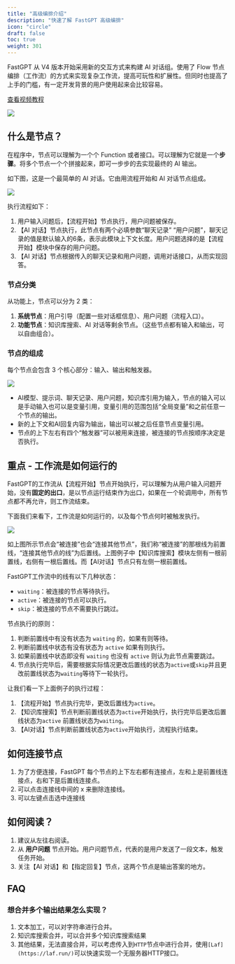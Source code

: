 ```yaml
---
title: "高级编排介绍"
description: "快速了解 FastGPT 高级编排"
icon: "circle"
draft: false
toc: true
weight: 301
---
```


FastGPT 从 V4 版本开始采用新的交互方式来构建 AI 对话组。使用了 Flow 节点编排（工作流）的方式来实现复杂工作流，提高可玩性和扩展性。但同时也提高了上手的门槛，有一定开发背景的用户使用起来会比较容易。

[查看视频教程](https://www.bilibili.com/video/BV1is421u7bQ/)

![](/imgs/flow-intro1.png)

## 什么是节点？

在程序中，节点可以理解为一个个 Function 或者接口。可以理解为它就是一个**步骤**。将多个节点一个个拼接起来，即可一步步的去实现最终的 AI 输出。

如下图，这是一个最简单的 AI 对话。它由用流程开始和 AI 对话节点组成。

![](/imgs/flow-intro2.png)

执行流程如下：
1. 用户输入问题后，【流程开始】节点执行，用户问题被保存。
2. 【AI 对话】节点执行，此节点有两个必填参数“聊天记录” “用户问题”，聊天记录的值是默认输入的6条，表示此模块上下文长度。用户问题选择的是【流程开始】模块中保存的用户问题。
3. 【AI 对话】节点根据传入的聊天记录和用户问题，调用对话接口，从而实现回答。

### 节点分类

从功能上，节点可以分为 2 类：

1. **系统节点**：用户引导（配置一些对话框信息）、用户问题（流程入口）。
2. **功能节点**：知识库搜索、AI 对话等剩余节点。（这些节点都有输入和输出，可以自由组合）。

### 节点的组成

每个节点会包含 3 个核心部分：输入、输出和触发器。

   ![](/imgs/flow-intro3.png)
   
   - AI模型、提示词、聊天记录、用户问题，知识库引用为输入，节点的输入可以是手动输入也可以是变量引用，变量引用的范围包括“全局变量”和之前任意一个节点的输出。
   - 新的上下文和AI回复内容为输出，输出可以被之后任意节点变量引用。
   - 节点的上下左右有四个“触发器”可以被用来连接，被连接的节点按顺序决定是否执行。

## 重点 - 工作流是如何运行的

FastGPT的工作流从【流程开始】节点开始执行，可以理解为从用户输入问题开始，没有**固定的出口**，是以节点运行结束作为出口，如果在一个轮调用中，所有节点都不再允许，则工作流结束。

下面我们来看下，工作流是如何运行的，以及每个节点何时被触发执行。

   ![](/imgs/flow-intro1.png)

如上图所示节点会“被连接”也会“连接其他节点”，我们称“被连接”的那根线为前置线，“连接其他节点的线”为后置线。上图例子中【知识库搜索】模块左侧有一根前置线，右侧有一根后置线。而【AI对话】节点只有左侧一根前置线。

FastGPT工作流中的线有以下几种状态：  
- `waiting`：被连接的节点等待执行。  
- `active`：被连接的节点可以执行。  
- `skip`：被连接的节点不需要执行跳过。   

节点执行的原则：   

1. 判断前置线中有没有状态为 `waiting` 的，如果有则等待。  
2. 判断前置线中状态有没有状态为 `active` 如果有则执行。  
3. 如果前置线中状态即没有 `waiting` 也没有 `active` 则认为此节点需要跳过。  
4. 节点执行完毕后，需要根据实际情况更改后置线的状态为`active`或`skip`并且更改前置线状态为`waiting`等待下一轮执行。

让我们看一下上面例子的执行过程：   
1. 【流程开始】节点执行完毕，更改后置线为`active`。   
2. 【知识库搜索】节点判断前置线状态为`active`开始执行，执行完毕后更改后置线状态为`active` 前置线状态为`waiting`。
3. 【AI对话】节点判断前置线状态为`active`开始执行，流程执行结束。

## 如何连接节点

1. 为了方便连接，FastGPT 每个节点的上下左右都有连接点，左和上是前置线连接点，右和下是后置线连接点。
2. 可以点击连接线中间的 x 来删除连接线。
3. 可以左键点击选中连接线

## 如何阅读？

1. 建议从左往右阅读。
2. 从 **用户问题** 节点开始。用户问题节点，代表的是用户发送了一段文本，触发任务开始。
3. 关注【AI 对话】和【指定回复】节点，这两个节点是输出答案的地方。

## FAQ

### 想合并多个输出结果怎么实现？

1. 文本加工，可以对字符串进行合并。
2. 知识库搜索合并，可以合并多个知识库搜索结果
3. 其他结果，无法直接合并，可以考虑传入到`HTTP`节点中进行合并，使用`[Laf](https://laf.run/)`可以快速实现一个无服务器HTTP接口。


